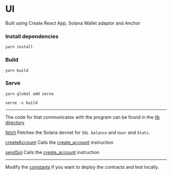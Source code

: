 # UI

Built using Create React App, Solana Wallet adaptor and Anchor

### Install dependencies

`yarn install`

### Build

`yarn build`

### Serve

`yarn global add serve`

`serve -s build`

---

The code for that communicates with the program can be found in the [lib directory](/app/src/lib)

[fetch](/app/src/lib/fetch.ts)
Fetches the Solana devnet for `SOL balance` and `User` and `Stats`.

[createAccount](/app/src/lib/createAccount.ts)
Calls the [create_account](/programs/simple-anchor-dapp/src/instructions/create_account.rs) instruction

[sendSol](/app/src/lib/sendSol.ts)
Calls the [create_account](/programs/simple-anchor-dapp/src/instructions/send_sol.rs) instruction

---

Modify the [constants](/app/src/constants.ts) if you want to deploy the contracts and test locally.